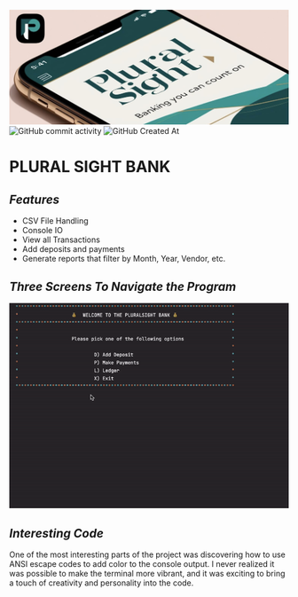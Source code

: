 ![PS BANK.jpg](PS%20BANK.jpg)
![GitHub commit activity](https://img.shields.io/github/commit-activity/w/nancybishwakarma/capstoneOne_accountingLedger)
![GitHub Created At](https://img.shields.io/github/created-at/nancybishwakarma/capstoneOne_accountingLedger)

# **PLURAL SIGHT BANK**

## *Features*

- CSV File Handling
- Console IO
- View all Transactions
- Add deposits and payments
- Generate reports that filter by Month, Year, Vendor, etc.

## *Three Screens To Navigate the Program*
![CONSOLE GIF.gif](CONSOLE%20GIF.gif)





## *Interesting Code*
One of the most interesting parts of the project was discovering how to use ANSI escape codes to add color to the console output. I never realized it was possible to make the terminal more vibrant, and it was exciting to bring a touch of creativity and personality into the code.